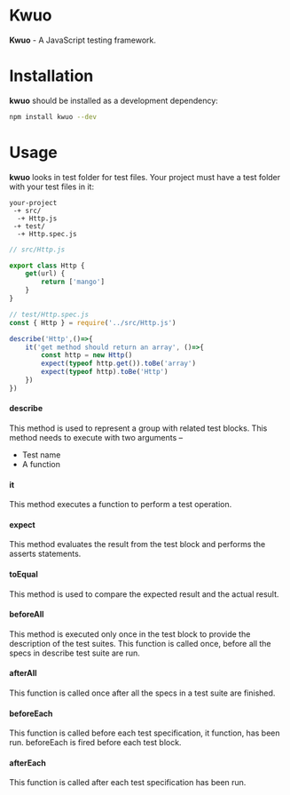 # Kwuo

__Kwuo__ - A JavaScript testing framework.

# Installation

__kwuo__ should be installed as a development dependency:

```sh
npm install kwuo --dev
```

# Usage

__kwuo__ looks in test folder for test files. 
Your project must have a test folder with your test files in it:

```
your-project
 -+ src/
  -+ Http.js
 -+ test/
  -+ Http.spec.js
```

```js
// src/Http.js

export class Http {
    get(url) {
        return ['mango']
    }
}
```

```js
// test/Http.spec.js
const { Http } = require('../src/Http.js')

describe('Http',()=>{
    it('get method should return an array', ()=>{
        const http = new Http()
        expect(typeof http.get()).toBe('array')
        expect(typeof http).toBe('Http')
    })
})
```

#### describe 

This method is used to represent a group with related test blocks. This method needs to execute with two arguments –

* Test name
* A function


#### it 
This method executes a function to perform a test operation.

#### expect 
This method evaluates the result from the test block and performs the asserts statements.

#### toEqual 
This method is used to compare the expected result and the actual result.

#### beforeAll 
This method is executed only once in the test block to provide the description of the test suites. This function is called once, before all the specs in describe test suite are run.

#### afterAll

This function is called once after all the specs in a test suite are finished.

#### beforeEach
This function is called before each test specification, it function, has been run. beforeEach is fired before each test block.


#### afterEach

This function is called after each test specification has been run.


